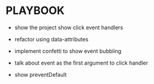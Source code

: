 # PLAYBOOK 

- show the project show click event handlers 
- refactor using data-attributes


- implement confetti to show event bubbling 
- talk about event as the first argument to click handler 
- show preventDefault
